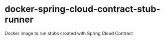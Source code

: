 # docker-spring-cloud-contract-stub-runner
Docker image to run stubs created with Spring Cloud Contract
